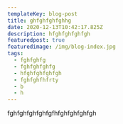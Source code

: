 ```yaml
---
templateKey: blog-post
title: ghfghfghfghhg
date: 2020-12-13T10:42:17.825Z
description: hfghfghfghfgh
featuredpost: true
featuredimage: /img/blog-index.jpg
tags:
  - fghfghfg
  - fghfghfghfg
  - hfghfghfghfgh
  - fghfghfhfrty
  - b
  - h
---
```

fghfghfghfghfgfhfghfghfghfgh